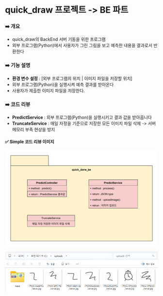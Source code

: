 # quick_draw 프로젝트 -> BE 파트

### ➡️ 개요 
- quick_draw의 BackEnd 서버 기동을 위한 프로그램
- 외부 프로그램(Python)에서 사용자가 그린 그림을 보고 예측한 내용을 결과로서 반환한다

### ➡️ 기능 설명
- **환경 변수 설정** : [외부 프로그램의 위치 | 이미지 파일을 저장할 위치]
- 외부 프로그램(Python)을 실행시켜 예측 결과를 받아온다
- 사용자가 제출한 이미지 파일을 저장한다.

### ➡️ 코드 리뷰
- **PredictService** : 외부 프로그램(Python)을 실행시키고 결과 값을 받아옵니다
- **TruncateService** : 매일 자정을 기준으로 저장한 모든 이미지 파일 삭제 -> 서버 메모리 부족 현상을 방지

#### ✅ Simple 코드 리뷰 이미지
![Class](https://github.com/KimMarinet/quick_draw_be/blob/master/img/Class%20Diagram.png)
<p align="center"><img src="https://github.com/KimMarinet/quick_draw_be/blob/master/img/uploads.png" width="800"/></p>
